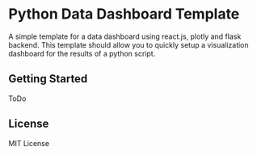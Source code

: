# Python Data Dashboard Template

A simple template for a data dashboard using react.js, plotly and flask backend. This template should allow you to quickly setup a visualization dashboard for the results of a python script.

## Getting Started

ToDo

## License

MIT License

